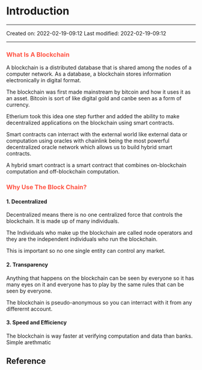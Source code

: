 # Introduction
___

Created on: 2022-02-19-09:12
Last modified: 2022-02-19-09:12

___

### <span style="color: #ff5545;text-transform: capitalize;">What is a blockchain</span>

A blockchain is a distributed database that is shared among the nodes of a computer network. As a database, a blockchain stores information electronically in digital format.

The blockchain was first made mainstream by bitcoin and how it uses it as an asset. Bitcoin is sort of like digital gold and canbe seen as a form of currency.

Etherium took this idea one step further and added the ability to make decentralized applications on the blockchain using smart contracts. 

Smart contracts can interract with the external world like external data or computation using oracles with chainlink being the most powerful decentralized oracle network which allows us to build hybrid smart contracts.

A hybrid smart contract is a smart contract that combines on-blockchain computation and off-blockchain computation.

### <span style="color: #ff5545;text-transform: capitalize;">Why use the block chain?</span>

#### 1. Decentralized

Decentralized means there is no one centralized force that controls the blockchain. It is made up of many individuals.

The Individuals who make up the blockchain are called node operators and they are the independent individuals who run the blockchain.

This is important so no one single entity can control any market.		

#### 2. Transparency

Anything that happens on the blockchain can be seen by everyone so it has many eyes on it and everyone has to play by the same rules that can be seen by everyone.

The blockchain is pseudo-anonymous so you can interract with it from any differernt account.



#### 3. Speed and Efficiency

The blockchain is way faster at verifying computation and data than banks. Simple arethmatic 

## Reference
